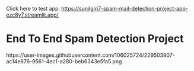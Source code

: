 Click here to test app: https://sunilgiri7-spam-mail-detection-project-app-ezc8y7.streamlit.app/

<h1> End To End Spam Detection Project</h1>
https://user-images.githubusercontent.com/106025724/229503907-ac14e876-9561-4ec1-a280-beb6343e5fa5.png
